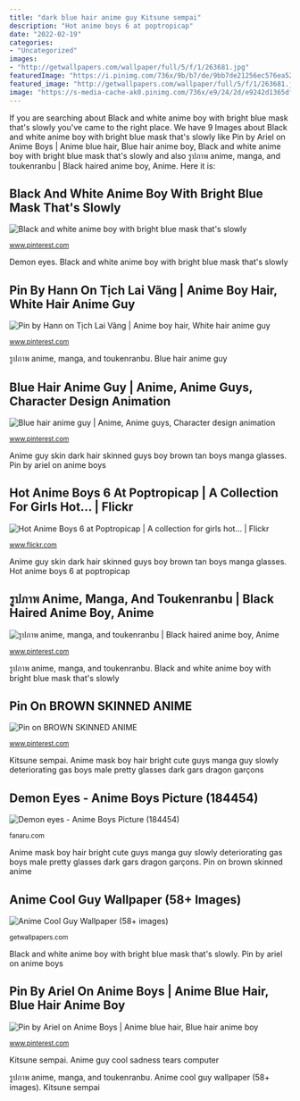 ```yaml
---
title: "dark blue hair anime guy Kitsune sempai"
description: "Hot anime boys 6 at poptropicap"
date: "2022-02-19"
categories:
- "Uncategorized"
images:
- "http://getwallpapers.com/wallpaper/full/5/f/1/263681.jpg"
featuredImage: "https://i.pinimg.com/736x/9b/b7/de/9bb7de21256ec576ea52c1918ea765b6.jpg"
featured_image: "http://getwallpapers.com/wallpaper/full/5/f/1/263681.jpg"
image: "https://s-media-cache-ak0.pinimg.com/736x/e9/24/2d/e9242d1365df798b3afa059c0f728e2e.jpg"
---
```


If you are searching about Black and white anime boy with bright blue mask that&#039;s slowly you've came to the right place. We have 9 Images about Black and white anime boy with bright blue mask that&#039;s slowly like Pin by Ariel on Anime Boys | Anime blue hair, Blue hair anime boy, Black and white anime boy with bright blue mask that&#039;s slowly and also รูปภาพ anime, manga, and toukenranbu | Black haired anime boy, Anime. Here it is:

## Black And White Anime Boy With Bright Blue Mask That&#039;s Slowly

![Black and white anime boy with bright blue mask that&#039;s slowly](https://s-media-cache-ak0.pinimg.com/736x/e9/24/2d/e9242d1365df798b3afa059c0f728e2e.jpg "Anime guy skin dark hair skinned guys boy brown tan boys manga glasses")

<small>www.pinterest.com</small>

Demon eyes. Black and white anime boy with bright blue mask that&#039;s slowly

## Pin By Hann On Tịch Lai Vãng | Anime Boy Hair, White Hair Anime Guy

![Pin by Hann on Tịch Lai Vãng | Anime boy hair, White hair anime guy](https://i.pinimg.com/originals/f2/a3/bc/f2a3bcdef8a49979e87385fba1be0bd3.jpg "รูปภาพ anime, manga, and toukenranbu")

<small>www.pinterest.com</small>

รูปภาพ anime, manga, and toukenranbu. Blue hair anime guy

## Blue Hair Anime Guy | Anime, Anime Guys, Character Design Animation

![Blue hair anime guy | Anime, Anime guys, Character design animation](https://i.pinimg.com/736x/89/6a/c7/896ac759b17287aae57ff147bd80d91f--blue-hair-anime-illustration.jpg "Anime mask boy hair bright cute guys manga guy slowly deteriorating gas boys male pretty glasses dark gars dragon garçons")

<small>www.pinterest.com</small>

Anime guy skin dark hair skinned guys boy brown tan boys manga glasses. Pin by ariel on anime boys

## Hot Anime Boys 6 At Poptropicap | A Collection For Girls Hot… | Flickr

![Hot Anime Boys 6 at Poptropicap | A collection for girls hot… | Flickr](https://c2.staticflickr.com/8/7406/9023631280_54fc811abd_b.jpg "รูปภาพ anime, manga, and toukenranbu")

<small>www.flickr.com</small>

Anime guy skin dark hair skinned guys boy brown tan boys manga glasses. Hot anime boys 6 at poptropicap

## รูปภาพ Anime, Manga, And Toukenranbu | Black Haired Anime Boy, Anime

![รูปภาพ anime, manga, and toukenranbu | Black haired anime boy, Anime](https://i.pinimg.com/736x/e0/54/4f/e0544f100e57c5c800c4a2b5a67ea657.jpg "Anime cool guy wallpaper (58+ images)")

<small>www.pinterest.com</small>

รูปภาพ anime, manga, and toukenranbu. Black and white anime boy with bright blue mask that&#039;s slowly

## Pin On BROWN SKINNED ANIME

![Pin on BROWN SKINNED ANIME](https://i.pinimg.com/originals/85/56/cb/8556cbc1dc38d5650ed060d193db508b.jpg "Anime mask boy hair bright cute guys manga guy slowly deteriorating gas boys male pretty glasses dark gars dragon garçons")

<small>www.pinterest.com</small>

Kitsune sempai. Anime mask boy hair bright cute guys manga guy slowly deteriorating gas boys male pretty glasses dark gars dragon garçons

## Demon Eyes - Anime Boys Picture (184454)

![Demon eyes - Anime Boys Picture (184454)](http://fanaru.com/anime-boys/image/184454-anime-boys-demon-eyes.jpg "Anime guy skin dark hair skinned guys boy brown tan boys manga glasses")

<small>fanaru.com</small>

Anime mask boy hair bright cute guys manga guy slowly deteriorating gas boys male pretty glasses dark gars dragon garçons. Pin on brown skinned anime

## Anime Cool Guy Wallpaper (58+ Images)

![Anime Cool Guy Wallpaper (58+ images)](http://getwallpapers.com/wallpaper/full/5/f/1/263681.jpg "Anime mask boy hair bright cute guys manga guy slowly deteriorating gas boys male pretty glasses dark gars dragon garçons")

<small>getwallpapers.com</small>

Black and white anime boy with bright blue mask that&#039;s slowly. Pin by ariel on anime boys

## Pin By Ariel On Anime Boys | Anime Blue Hair, Blue Hair Anime Boy

![Pin by Ariel on Anime Boys | Anime blue hair, Blue hair anime boy](https://i.pinimg.com/736x/9b/b7/de/9bb7de21256ec576ea52c1918ea765b6.jpg "Kitsune sempai")

<small>www.pinterest.com</small>

Kitsune sempai. Anime guy cool sadness tears computer

รูปภาพ anime, manga, and toukenranbu. Anime cool guy wallpaper (58+ images). Kitsune sempai
